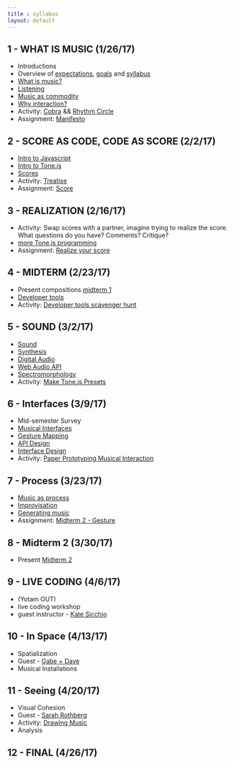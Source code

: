 ```yaml
---
title : syllabus
layout: default
---
```


## 1 - WHAT IS MUSIC (1/26/17)

* Introductions
* Overview of [expectations]({{site.baseurl}}/expectations), [goals]({{site.baseurl}}/goals) and [syllabus]({{site.baseurl}}/syllabus)
* [What is music?]({{site.baseurl}}/module/what_is_music)
* [Listening]({{site.baseurl}}/module/listening)
* [Music as commodity]({{site.baseurl}}/module/commodity)
* [Why interaction?]({{site.baseurl}}/module/why_interaction)
* Activity: [Cobra]({{site.baseurl}}/activity/cobra) && [Rhythm Circle]({{site.baseurl}}/activity/rhythm_circle)
* Assignment: [Manifesto]({{site.baseurl}}/assignment/manifesto)


## 2 - SCORE AS CODE, CODE AS SCORE (2/2/17)

* [Intro to Javascript]({{site.baseurl}}/module/intro_to_javascript)
* [Intro to Tone.js]({{site.baseurl}}/module/intro_to_tone)
* [Scores]({{site.baseurl}}/module/scores)
* Activity: [Treatise]({{site.baseurl}}/activity/treatise)
* Assignment: [Score]({{site.baseurl}}/assignment/score)

## 3 - REALIZATION (2/16/17)

* Activity: Swap scores with a partner, imagine trying to realize the score. What questions do you have? Comments? Critique?
* [more Tone.js programming]({{site.baseurl}}/module/tone_2)
* Assignment: [Realize your score]({{site.baseurl}}/assignment/midterm_1)

## 4 - MIDTERM (2/23/17)

* Present compositions [midterm 1]({{site.baseurl}}/assignment/midterm_1)
* [Developer tools]({{site.baseurl}}/module/developer_tools)
* Activity: [Developer tools scavenger hunt]({{site.baseurl}}/activity/debugging.html)

## 5 - SOUND (3/2/17)

* [Sound]({{site.baseurl}}/module/sound)
* [Synthesis]({{site.baseurl}}/module/synthesis)
* [Digital Audio]({{site.baseurl}}/module/digital_audio)
* [Web Audio API]({{site.baseurl}}/module/web_audio)
* [Spectromorphology]({{site.baseurl}}/module/spectromorphology)
* Activity: [Make Tone.js Presets]({{site.baseurl}}/activity/presets)

## 6 - Interfaces (3/9/17)

* Mid-semester Survey
* [Musical Interfaces]({{site.baseurl}}/module/musical_interfaces)
* [Gesture Mapping]({{site.baseurl}}/module/gesture_mapping)
* [API Design]({{site.baseurl}}/module/api_design)
* [Interface Design]({{site.baseurl}}/module/interface_design)
* Activity: [Paper Prototyping Musical Interaction]({{site.baseurl}}/activity/paper_prototype)

## 7 - Process (3/23/17)

* [Music as process]({{site.baseurl}}/module/process_music)
* [Improvisation]({{site.baseurl}}/module/improvisation)
* [Generating music]({{site.baseurl}}/module/randomization)
* Assignment: [Midterm 2 - Gesture]({{site.baseurl}}/assignment/midterm_2)

## 8 - Midterm 2 (3/30/17)

* Present [Midterm 2]({{site.baseurl}}/assignment/midterm_2)

## 9 - LIVE CODING (4/6/17)

* (Yotam OUT)
* live coding workshop
* guest instructor - [Kate Sicchio](http://blog.sicchio.com/)	

## 10 - In Space (4/13/17)

* Spatialization
* Guest - [Gabe + Dave](http://www.daveandgabe.care/)
* Musical Installations

## 11 - Seeing (4/20/17)

* Visual Cohesion
* Guest - [Sarah Rothberg](http://sarahrothberg.com/)
* Activity: [Drawing Music]({{site.baseurl}}/activity/drawing_music)
* Analysis

## 12 - FINAL (4/26/17)

